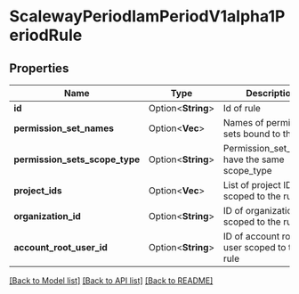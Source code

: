 # ScalewayPeriodIamPeriodV1alpha1PeriodRule

## Properties

Name | Type | Description | Notes
------------ | ------------- | ------------- | -------------
**id** | Option<**String**> | Id of rule | [optional]
**permission_set_names** | Option<**Vec<String>**> | Names of permission sets bound to the rule | [optional]
**permission_sets_scope_type** | Option<**String**> | Permission_set_names have the same scope_type | [optional][default to UnknownScopeType]
**project_ids** | Option<**Vec<String>**> | List of project IDs scoped to the rule | [optional]
**organization_id** | Option<**String**> | ID of organization scoped to the rule | [optional]
**account_root_user_id** | Option<**String**> | ID of account root user scoped to the rule | [optional]

[[Back to Model list]](../README.md#documentation-for-models) [[Back to API list]](../README.md#documentation-for-api-endpoints) [[Back to README]](../README.md)



